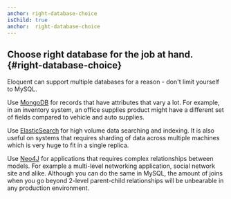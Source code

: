 ```yaml
---
anchor: right-database-choice
isChild: true
anchor:  right-database-choice
---
```


## Choose right database for the job at hand. {#right-database-choice}

Eloquent can support multiple databases for a reason - don't limit yourself to MySQL.

 Use [MongoDB](https://github.com/jenssegers/Laravel-MongoDB) for records that have attributes that vary a lot. For example, in an inventory system, an office supplies product might have a different set of fields compared to vehicle and auto supplies.

 Use [ElasticSearch](https://github.com/elasticquent/Elasticquent) for high volume data searching and indexing. It is also useful on systems that requires sharding of data across multiple machines which is very huge to fit in a single replica.

 Use [Neo4J](https://github.com/Vinelab/NeoEloquent) for applications that requires complex relationships between models. For example a multi-level networking application, social network site and alike. Although you can do the same in MySQL, the amount of joins when you go beyond 2-level parent-child relationships will be unbearable in any production environment.